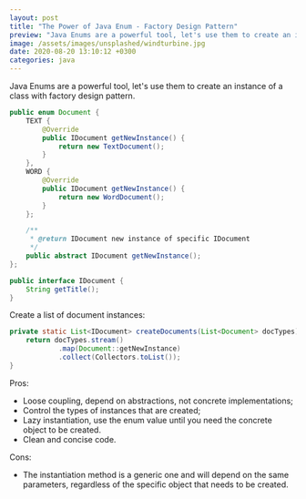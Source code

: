 ```yaml
---
layout: post
title: "The Power of Java Enum - Factory Design Pattern"
preview: "Java Enums are a powerful tool, let's use them to create an instance of a class with factory design pattern."
image: /assets/images/unsplashed/windturbine.jpg
date: 2020-08-20 13:10:12 +0300
categories: java
---
```


Java Enums are a powerful tool, let's use them to create an instance of a class with factory design pattern.

```java
public enum Document {
	TEXT {
		@Override
		public IDocument getNewInstance() {
			return new TextDocument();
		}
	},
	WORD {
		@Override
		public IDocument getNewInstance() {
			return new WordDocument();
		}
	};

	/**
	 * @return IDocument new instance of specific IDocument
	 */
	public abstract IDocument getNewInstance();
};

public interface IDocument {
	String getTitle();
}
```

Create a list of document instances:

```java
private static List<IDocument> createDocuments(List<Document> docTypes){
	return docTypes.stream()
			.map(Document::getNewInstance)
			.collect(Collectors.toList());
}
```

Pros:

- Loose coupling, depend on abstractions, not concrete implementations;
- Control the types of instances that are created;
- Lazy instantiation, use the enum value until you need the concrete object to be created.
- Clean and concise code.

Cons:

- The instantiation method is a generic one and will depend on the same parameters, regardless of the specific object that needs to be created.
